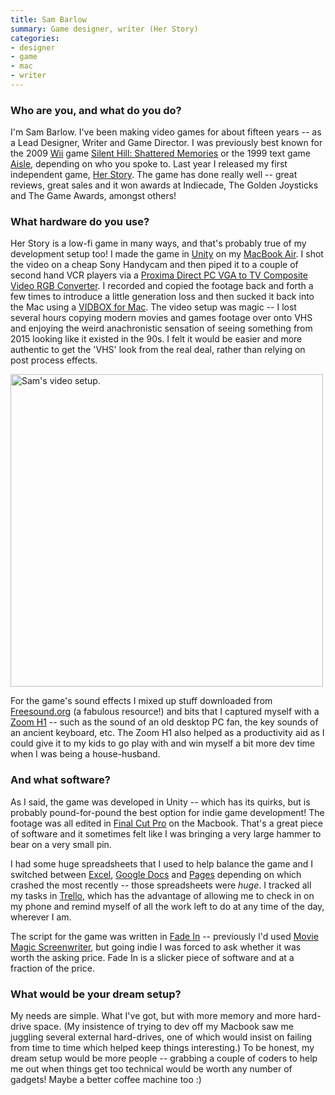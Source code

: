 ```yaml
---
title: Sam Barlow
summary: Game designer, writer (Her Story)
categories:
- designer
- game
- mac
- writer
---
```


### Who are you, and what do you do?

I'm Sam Barlow. I've been making video games for about fifteen years -- as a Lead Designer, Writer and Game Director. I was previously best known for the 2009 [Wii][] game [Silent Hill: Shattered Memories][silent-hill-shattered-memories] or the 1999 text game [Aisle][], depending on who you spoke to. Last year I released my first independent game, [Her Story][her-story]. The game has done really well -- great reviews, great sales and it won awards at Indiecade, The Golden Joysticks and The Game Awards, amongst others!

### What hardware do you use?

Her Story is a low-fi game in many ways, and that's probably true of my development setup too! I made the game in [Unity][] on my [MacBook Air][macbook-air]. I shot the video on a cheap Sony Handycam and then piped it to a couple of second hand VCR players via a [Proxima Direct PC VGA to TV Composite Video RGB Converter][pc-vga-to-tv-composite-video-rgb-converter]. I recorded and copied the footage back and forth a few times to introduce a little generation loss and then sucked it back into the Mac using a [VIDBOX for Mac][vidbox-mac]. The video setup was magic -- I lost several hours copying modern movies and games footage over onto VHS and enjoying the weird anachronistic sensation of seeing something from 2015 looking like it existed in the 90s. I felt it would be easier and more authentic to get the 'VHS' look from the real deal, rather than relying on post process effects.

<img src="/images/interviews/sam.barlow/video.jpg" width="500" height="500" alt="Sam's video setup." class="detail">

For the game's sound effects I mixed up stuff downloaded from [Freesound.org][freesound] (a fabulous resource!) and bits that I captured myself with a [Zoom H1][h1] -- such as the sound of an old desktop PC fan, the key sounds of an ancient keyboard, etc. The Zoom H1 also helped as a productivity aid as I could give it to my kids to go play with and win myself a bit more dev time when I was being a house-husband.

### And what software?

As I said, the game was developed in Unity -- which has its quirks, but is probably pound-for-pound the best option for indie game development! The footage was all edited in [Final Cut Pro][final-cut-pro] on the Macbook. That's a great piece of software and it sometimes felt like I was bringing a very large hammer to bear on a very small pin. 

I had some huge spreadsheets that I used to help balance the game and I switched between [Excel][], [Google Docs][google-docs] and [Pages][] depending on which crashed the most recently -- those spreadsheets were *huge*. I tracked all my tasks in [Trello][], which has the advantage of allowing me to check in on my phone and remind myself of all the work left to do at any time of the day, wherever I am. 

The script for the game was written in [Fade In][fade-in] -- previously I'd used [Movie Magic Screenwriter][movie-magic-screenwriter], but going indie I was forced to ask whether it was worth the asking price. Fade In is a slicker piece of software and at a fraction of the price. 

### What would be your dream setup?

My needs are simple. What I've got, but with more memory and more hard-drive space. (My insistence of trying to dev off my Macbook saw me juggling several external hard-drives, one of which would insist on failing from time to time which helped keep things interesting.) To be honest, my dream setup would be more people -- grabbing a couple of coders to help me out when things get too technical would be worth any number of gadgets! Maybe a better coffee machine too :)

[h1]: https://www.zoom.co.jp/products/h1 "A digital recorder."
[macbook-air]: https://www.apple.com/macbook-air/ "A very thin laptop."
[pc-vga-to-tv-composite-video-rgb-converter]: http://www.amazon.co.uk/Proxima-Direct®-Composite-Converter-satisfied/dp/B004TCXING "A VGA to composite video converter device."
[vidbox-mac]: https://honestech.com/main/VIDBOXforMac.asp "A USB video conversion device."
[wii]: https://www.nintendo.com/wii "A unique gaming console."
[aisle]: https://en.wikipedia.org/wiki/Aisle_(video_game) "A text adventure game with a single move."
[excel]: https://products.office.com/en-us/excel "A spreadsheet application."
[fade-in]: https://www.fadeinpro.com/ "Screenwriting software."
[final-cut-pro]: https://en.wikipedia.org/wiki/Final_Cut_Pro "A nonlinear video editor."
[freesound]: https://freesound.org/ "An archive of Creative Commons audio."
[google-docs]: https://en.wikipedia.org/wiki/Google_Docs "A web-based office suite."
[her-story]: http://www.herstorygame.com/ "A novel video game about a woman speaking to the police."
[movie-magic-screenwriter]: http://www.screenplay.com/catalog/product/view/id/30/category/8 "Screenwriting software."
[pages]: https://www.apple.com/pages/ "A Mac word processor and layout tool from Apple."
[silent-hill-shattered-memories]: https://en.wikipedia.org/wiki/Silent_Hill%3A_Shattered_Memories "A survival horror game for the Wii."
[trello]: https://trello.com/ "A project management service."
[unity]: https://unity3d.com/unity/ "A cross-platform game development tool."
